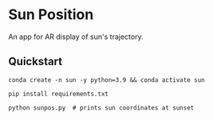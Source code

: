 # Sun Position

An app for AR display of sun's trajectory.

## Quickstart

`conda create -n sun -y python=3.9 && conda activate sun`

`pip install requirements.txt`

`python sunpos.py  # prints sun coordinates at sunset`